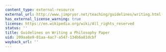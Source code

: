 ```yaml
---
content_type: external-resource
external_url: http://www.jimpryor.net/teaching/guidelines/writing.html
has_external_license_warning: true
license: https://en.wikipedia.org/wiki/All_rights_reserved
status: ''
title: Guidelines on Writing a Philosophy Paper
uid: 209aa8e9-01aa-4ac7-a547-134b6a81dcbf
wayback_url: ''
---
```

